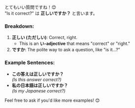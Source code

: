 とてもいい質問ですね！😊  
"Is it correct?" は **正しいですか？** と言います。  

### Breakdown:  
1. **正しい (ただしい)**: Correct, right.  
   - This is an **い-adjective** that means "correct" or "right."  
2. **ですか**: The polite way to ask a question, like "is it...?"  

### Example Sentences:  
- **この答えは正しいですか？**  
   *(Is this answer correct?)*  
- **私の日本語は正しいですか？**  
   *(Is my Japanese correct?)*  

Feel free to ask if you'd like more examples! 😊
